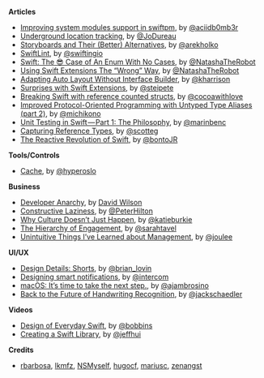 **Articles**

* [Improving system modules support in swiftpm](http://ankit.im/swift/2016/03/26/improving-system-modules-support-in-swiftpm/), by [@aciidb0mb3r](https://twitter.com/aciidb0mb3r)
* [Underground location tracking](https://medium.com/snips-ai/underground-location-tracking-3ea56803dddc), by [@JoDureau](https://twitter.com/jodureau)
* [Storyboards and Their (Better) Alternatives](http://macoscope.com/blog/storyboards-and-their-better-alternatives/), by [@arekholko](https://twitter.com/arekholko)
* [SwiftLint](https://swifting.io/blog/2016/03/29/11-swiftlint/), by [@swiftingio](https://twitter.com/swiftingio)
* [Swift: The 😎 Case of An Enum With No Cases](https://www.natashatherobot.com/swift-enum-no-cases/), by [@NatashaTheRobot](https://twitter.com/NatashaTheRobot)
* [Using Swift Extensions The “Wrong” Way](https://www.natashatherobot.com/using-swift-extensions/), by [@NatashaTheRobot](https://twitter.com/NatashaTheRobot)
* [Adapting Auto Layout Without Interface Builder](http://useyourloaf.com/blog/adapting-auto-layout-without-interface-builder/), by [@kharrison](https://twitter.com/kharrison)
* [Surprises with Swift Extensions](https://pspdfkit.com/blog/2016/surprises-with-swift-extensions/), by [@steipete](https://twitter.com/steipete)
* [Breaking Swift with reference counted structs](http://www.cocoawithlove.com/blog/2016/03/27/on-delete.html), by [@cocoawithlove](https://twitter.com/cocoawithlove)
* [Improved Protocol-Oriented Programming with Untyped Type Aliases (part 2)](https://medium.com/capital-one-developers/improved-protocol-oriented-programming-with-untyped-type-aliases-part-2-3f0e2eadee73), by [@michikono](https://twitter.com/michikono)
* [Unit Testing in Swift — Part 1: The Philosophy](https://medium.com/cobe-mobile/unit-testing-in-swift-part-1-the-philosophy-9bc85ed5001b), by [@marinbenc](https://twitter.com/marinbenc)
* [Capturing Reference Types](https://medium.com/asyncio-as-ync-io/capturing-reference-types-847a58737a52), by [@scotteg](https://twitter.com/scotteg)
* [The Reactive Revolution of Swift](https://sideeffects.xyz/2016/the-reactive-revolution-of-swift/), by [@bontoJR](https://twitter.com/bontoJR)

**Tools/Controls**

* [Cache](https://github.com/hyperoslo/Cache), by [@hyperoslo](https://twitter.com/hyperoslo)

**Business**

* [Developer Anarchy](http://dawilson.co.uk/blog/developer-anarchy/), by [David Wilson](http://twitter.com/mrdawilson)
* [Constructive Laziness](http://hilton.org.uk/blog/constructive-laziness), by [@PeterHilton](https://twitter.com/PeterHilton)
* [Why Culture Doesn’t Just Happen](https://readthink.com/why-culture-doesn-t-just-happen-a1692139b04d#.m5r50iqba), by [@katieburkie](katieburkie)
* [The Hierarchy of Engagement](https://medium.com/greylock-perspectives/the-hierarchy-of-engagement-5803bf4e6cfa#.l5eg3lmuy), by [@sarahtavel](https://twitter.com/sarahtavel)
* [Unintuitive Things I’ve Learned about Management](https://medium.com/the-year-of-the-looking-glass/unintuitive-things-i-ve-learned-about-management-f2c42d68604b), by [@joulee](https://twitter.com/joulee)

**UI/UX**

* [Design Details: Shorts](http://www.brianlovin.com/design-details/shorts-for-ios), by [@brian_lovin](https://twitter.com/brian_lovin)
* [Designing smart notifications](https://medium.com/@intercom/designing-smart-notifications-36336b9c58fb#.pegph6e4j), by [@intercom](https://twitter.com/intercom)
* [macOS: It’s time to take the next step.](https://medium.com/swlh/macos-it-s-time-to-take-the-next-step-ee7871ccd3c7#.ixktu2dyx), by [@ajambrosino](https://twitter.com/ajambrosino)
* [Back to the Future of Handwriting Recognition](https://jackschaedler.github.io/handwriting-recognition/), by [@jackschaedler](https://twitter.com/jackschaedler)

**Videos**

* [Design of Everyday Swift](https://realm.io/news/tryswift-rachel-bobbins-design-everyday-swift/), by [@bobbins](https://twitter.com/bobbins)
* [Creating a Swift Library](https://realm.io/news/tryswift-jeff-hui-creating-a-swift-library/), by [@jeffhui](https://twitter.com/jeffhui)

**Credits**

* [rbarbosa](https://github.com/rbarbosa), [lkmfz](https://github.com/lkfmz), [NSMyself](https://github.com/NSMyself), [hugocf](https://github.com/hugocf), [mariusc](https://github.com/mariusc), [zenangst](https://github.com/zenangst)
